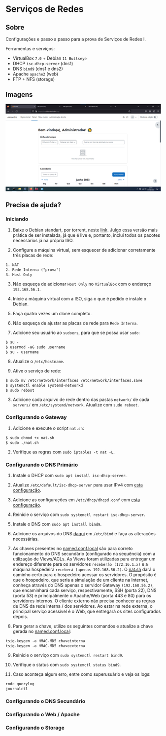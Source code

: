 # Serviços de Redes

## Sobre

Configurações e passo a passo para a prova de Serviços de Redes I.

Ferramentas e serviços:

- VirtualBox `7.0` + Debian `11 Bullseye`
- DHCP `isc-dhcp-server` (dns1)
- DNS `bind9` (dns1 e dns2)
- Apache `apache2` (web)
- FTP + NFS (storage)

## Imagens

![Moodle](/readme/images/moodle.png)

## Precisa de ajuda?

### Iniciando

1. Baixe o Debian standart, por torrent, neste [link](https://cdimage.debian.org/debian-cd/current-live/amd64/bt-hybrid/debian-live-11.7.0-amd64-standard.iso.torrent). Julgo essa versão mais prática de ser instalada, já que é live e, portanto, inclui todos os pacotes necessários já na própria ISO.

2. Configure a máquina virtual, sem esquecer de adicionar corretamente três placas de rede:

```
1. NAT
2. Rede Interna ("prova")
3. Host Only
```

3. Não esqueça de adicionar `Host Only` no `VirtualBox` com o endereço `192.168.56.1`.

4. Inicie a máquina virtual com a ISO, siga o que é pedido e instale o Debian. 

5. Faça quatro vezes um clone completo.

6. Não esqueça de ajustar as placas de rede para `Rede Interna`.

7. Adicione seu usuário ao `sudoers`, para que se possa usar `sudo`:

```
$ su -
$ usermod -aG sudo username
$ su - username
```

8. Atualize o `/etc/hostname`.

5. Ative o serviço de rede:

```
$ sudo mv /etc/network/interfaces /etc/network/interfaces.save
$ systemctl enable systemd-networkd
$ sudo reboot
```

3. Adicione cada arquivo de rede dentro das pastas `network/` de cada `servers/` em `/etc/systemd/network`. Atualize com `sudo reboot`.

### Configurando o Gateway

1. Adicione e execute o script `nat.sh`:

```
$ sudo chmod +x nat.sh
$ sudo ./nat.sh
```

2. Verifique as regras com `sudo iptables -t nat -L`.

### Configurando o DNS Primário

1. Instale o DHCP com `sudo apt install isc-dhcp-server`.

2. Atualize `/etc/default/isc-dhcp-server` para usar IPv4 com [esta configuração](servers/dns1/dhcp/isc-dhcp-server).

3. Adicione as configurações em `/etc/dhcp/dhcpd.conf` com [esta configuração](servers/dns1/dhcp/dhcpd.conf).

4. Reinicie o serviço com `sudo systemctl restart isc-dhcp-server`.

5. Instale o DNS com `sudo apt install bind9`.

6. Adicione os arquivos do DNS [daqui](/servers/dns1/dns) em `/etc/bind` e faça as alterações necessárias.

7. As chaves presentes no [named.conf.local](/servers/dns1/dns/named.conf.local) são para correto funcionamento do DNS secundário (configurado na sequência) com a utilização de Views/ACLs. As Views foram utilizadas para entregar um endereço diferente para os servidores `receberão (172.16.1.x)` e a máquina hospedeira `receberá (apenas 192.168.56.2)`. O [nat.sh](servers/gateway/firewall/nat.sh) dará o caminho certo para o hospedeiro acessar os servidores. O propósito é que o hospedeiro, que seria a simulação de um cliente na Internet, conheça através do DNS apenas o servidor Gateway `(192.168.56.2)`, que encaminhará cada serviço, respectivamente, SSH (porta 22), DNS (porta 53) e principalmente o Apache/Web (porta 443 e 80) para os servidores internos. O cliente externo não precisa conhecer as regras de DNS da rede interna / dos servidores. Ao estar na rede externa, o principal serviço acessível é o Web, que entregará os sites configurados depois.

8. Para gerar a chave, utilize os seguintes comandos e atualize a chave gerada no [named.conf.local](servers/dns1/dns/named.conf.local):

```
tsig-keygen -a HMAC-MD5 chaveinterna
tsig-keygen -a HMAC-MD5 chaveexterna
```

9. Reinicie o serviço com `sudo systemctl restart bind9`.

10. Verifique o status com `sudo systemctl status bind9`.

10. Caso aconteça algum erro, entre como superusuário e veja os logs:

```
rndc querylog
journalctl
```

### Configurando o DNS Secundário

### Configurando o Web / Apache

### Configurando o Storage